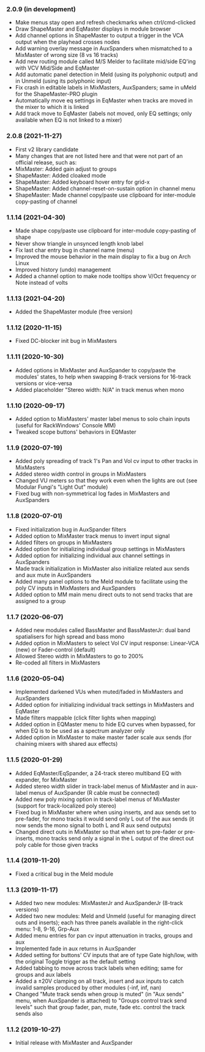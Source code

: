### 2.0.9 (in development)

- Make menus stay open and refresh checkmarks when ctrl/cmd-clicked
- Draw ShapeMaster and EqMaster displays in module browser
- Add channel options in ShapeMaster to output a trigger in the VCA output when the playhead crosses nodes
- Add warning overlay message in AuxSpanders when mismatched to a MixMaster of wrong size (8 vs 16 tracks)
- Add new routing module called M/S Melder to facilitate mid/side EQ'ing with VCV Mid/Side and EqMaster
- Add automatic panel detection in Meld (using its polyphonic output) and in Unmeld (using its polyphonic input)
- Fix crash in editable labels in MixMasters, AuxSpanders; same in uMeld for the ShapeMaster-PRO plugin
- Automatically move eq settings in EqMaster when tracks are moved in the mixer to which it is linked
- Add track move to EqMaster (labels not moved, only EQ settings; only available when EQ is not linked to a mixer)


### 2.0.8 (2021-11-27)

- First v2 library candidate
- Many changes that are not listed here and that were not part of an official release, such as:
- MixMaster: Added gain adjust to groups
- ShapeMaster: Added cloaked mode
- ShapeMaster: Added keyboard hover entry for grid-x
- ShapeMaster: Added channel-reset-on-sustain option in channel menu
- ShapeMaster: Made channel copy/paste use clipboard for inter-module copy-pasting of channel


### 1.1.14 (2021-04-30)

- Made shape copy/paste use clipboard for inter-module copy-pasting of shape
- Never show triangle in unsynced length knob label
- Fix last char entry bug in channel name (menu)
- Improved the mouse behavior in the main display to fix a bug on Arch Linux
- Improved history (undo) management
- Added a channel option to make node tooltips show V/Oct frequency or Note instead of volts


### 1.1.13 (2021-04-20)

- Added the ShapeMaster module (free version)


### 1.1.12 (2020-11-15)

- Fixed DC-blocker init bug in MixMasters


### 1.1.11 (2020-10-30)

- Added options in MixMaster and AuxSpander to copy/paste the modules' states, to help when swapping 8-track versions for 16-track versions or vice-versa
- Added placeholder "Stereo width: N/A" in track menus when mono


### 1.1.10 (2020-09-17)

- Added option to MixMasters' master label menus to solo chain inputs (useful for RackWindows' Console MM)
- Tweaked scope buttons' behaviors in EQMaster


### 1.1.9 (2020-07-19)

- Added poly spreading of track 1's Pan and Vol cv input to other tracks in MixMasters
- Added stereo width control in groups in MixMasters
- Changed VU meters so that they work even when the lights are out (see Modular Fungi's "Light Out" module)
- Fixed bug with non-symmetrical log fades in MixMasters and AuxSpanders


### 1.1.8 (2020-07-01)

- Fixed initialization bug in AuxSpander filters
- Added option to MixMaster track menus to invert input signal
- Added filters on groups in MixMasters
- Added option for initializing individual group settings in MixMasters
- Added option for initializing individual aux channel settings in AuxSpanders
- Made track initialization in MixMaster also initialize related aux sends and aux mute in AuxSpanders
- Added many panel options to the Meld module to facilitate using the poly CV inputs in MixMasters and AuxSpanders
- Added option to MM main menu direct outs to not send tracks that are assigned to a group


### 1.1.7 (2020-06-07)

- Added new modules called BassMaster and BassMasterJr: dual band spatialisers for high spread and bass mono
- Added option in MixMasters to select Vol CV input response: Linear-VCA (new) or Fader-control (default)
- Allowed Stereo width in MixMasters to go to 200%
- Re-coded all filters in MixMasters


### 1.1.6 (2020-05-04)

- Implemented darkened VUs when muted/faded in MixMasters and AuxSpanders
- Added option for initializing individual track settings in MixMasters and EqMaster
- Made filters mappable (click filter lights when mapping)
- Added option in EQMaster menu to hide EQ curves when bypassed, for when EQ is to be used as a spectrum analyzer only
- Added option in MixMaster to make master fader scale aux sends (for chaining mixers with shared aux effects)


### 1.1.5 (2020-01-29)

- Added EqMaster/EqSpander, a 24-track stereo multiband EQ with expander, for MixMaster
- Added stereo width slider in track-label menus of MixMaster and in aux-label menus of AuxSpander (R cable must be connected)
- Added new poly mixing option in track-label menus of MixMaster (support for track-localized poly stereo)
- Fixed bug in MixMaster where when using inserts, and aux sends set to pre-fader, for mono tracks it would send only L out of the aux sends (it now sends the mono signal to both L and R aux send outputs)
- Changed direct outs in MixMaster so that when set to pre-fader or pre-inserts, mono tracks send only a signal in the L output of the direct out poly cable for those given tracks


### 1.1.4 (2019-11-20)

- Fixed a critical bug in the Meld module


### 1.1.3 (2019-11-17)

- Added two new modules: MixMasterJr and AuxSpanderJr (8-track versions)
- Added two new modules: Meld and Unmeld (useful for managing direct outs and inserts); each has three panels available in the right-click menu: 1-8, 9-16, Grp-Aux
- Added menu entries for pan cv input attenuation in tracks, groups and aux
- Implemented fade in aux returns in AuxSpander
- Added setting for buttons' CV inputs that are of type Gate high/low, with the original Toggle trigger as the default setting
- Added tabbing to move across track labels when editing; same for groups and aux labels
- Added a ±20V clamping on all track, insert and aux inputs to catch invalid samples produced by other modules (-inf, inf, nan) 
- Changed "Mute track sends when group is muted" (in "Aux sends" menu, when AuxSpander is attached) to "Groups control track send levels" such that group fader, pan, mute, fade etc. control the track sends also


### 1.1.2 (2019-10-27)

- Initial release with MixMaster and AuxSpander
